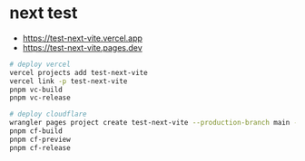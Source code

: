 # next test

- https://test-next-vite.vercel.app
- https://test-next-vite.pages.dev

```sh
# deploy vercel
vercel projects add test-next-vite
vercel link -p test-next-vite
pnpm vc-build
pnpm vc-release

# deploy cloudflare
wrangler pages project create test-next-vite --production-branch main --compatibility-date=2024-01-01 --compatibility-flags=nodejs_compat
pnpm cf-build
pnpm cf-preview
pnpm cf-release
```
